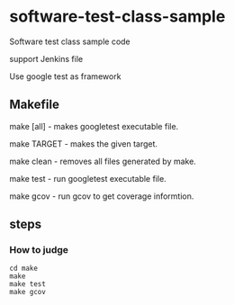 # software-test-class-sample
Software test class sample code

support Jenkins file

Use google test as framework

## Makefile
make [all]  - makes googletest executable file.

make TARGET - makes the given target.

make clean  - removes all files generated by make.

make test   - run googletest executable file.

make gcov   - run gcov to get coverage informtion.

## steps
### How to judge
	cd make
	make
	make test
	make gcov
